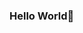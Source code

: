 ### Hello World👋

<!--
He/Him

I'm O.C.C 🙂, an Android Engineer and a learning enthusiast. I am passionate about building android applications that improve user experience and solve problems. I enjoy working in teams and currently, I spend most of my time working on projects and Improving my skills as an android engineer, i also indulge myself in solving LeetCode and understanding Data Structures and Algorthims.

I currently working remotely as an Engineering Intern at COCA-COLA , a Multi-National based firm, I'm now looking to join a team where I can use my skills to work on solutions that will have an impact and can be applied to a range of industries as well as be exposed to challenges that'll help me grow as an engineer.

📌 Skills
Languages: Kotlin, Java, Dart
Tools: Git & GitHub, Android Studio, LeetCode

⚡Technologies used:
MVVM & MVI architectures
Data Structures and Algorthims
Kotlin Coroutines
RxJava
Databases (Room persistence library & SQLDelight)
Retrofit
Ktor
API integration (REST & Graph QL APIs)
Dependency Injection (Dagger & Hilt)
Jetpack Compose
Kotlin Multiplatform Mobile
Testing (jUnit, Mockito)
Firebase
Google maps

⚡ Interests
Backend (Kotlin and Springboot)

🔎 Add ons
Fun fact: Sports Enthusiast. i enjoy watching and analyzing football, basketball.

💡 Current Status
💻 Looking for my next Android Engineer role
📖 Building android projects using Jetpack Compose
💻 Looking for my next Software Engineering Role
-->
